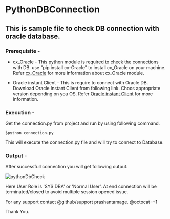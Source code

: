 # PythonDBConnection

## This is sample file to check DB connection with oracle database.

### Prerequisite -

* cx_Oracle - This python module is required to check the connections with DB.
    use "pip install cx-Oracle" to install cx_Oracle on your machine.
    Refer [cx_Oracle](https://pypi.org/project/cx-Oracle/) for more information about cx_Oracle module.

* Oracle instant Client - This is require to connect with Oracle DB.
    Download Oracle Instant Client from following link. Choos appropriate version depending on you OS.
    Refer [Oracle instant Client](https://www.oracle.com/in/database/technologies/instant-client.html) for more information.

### Execution - 
Get the connection.py from project and run by using following command.

`$python connection.py`

This will execute the connection.py file and will try to connect to Database.

### Output - 
After successfull connection you will get following output.

![pythonDbCheck](https://user-images.githubusercontent.com/13764086/124273722-027bab00-db5e-11eb-8e15-b7bd4e94fabb.PNG)

Here User Role is 'SYS DBA' or 'Normal User'.
At end connection will be terminated/closed to avoid multiple session opened issue.

For any support contact @github/support prashantamage. @octocat :+1

Thank You.



